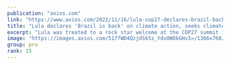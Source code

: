 ```yaml
---
publication: "axios.com"
link: "https://www.axios.com/2022/11/16/lula-cop27-declares-brazil-back-on-climate-action"
title: "Lula declares 'Brazil is back' on climate action, seeks climate damage funding"
excerpt: "Lula was treated to a rock star welcome at the COP27 summit in Egypt."
image: "https://images.axios.com/517fWD4QzjdSk5z_YdvOWOkGHvI=/1366x768/smart/2022/11/16/1668616800499.jpg"
group: pro
rank: 15
---
```

